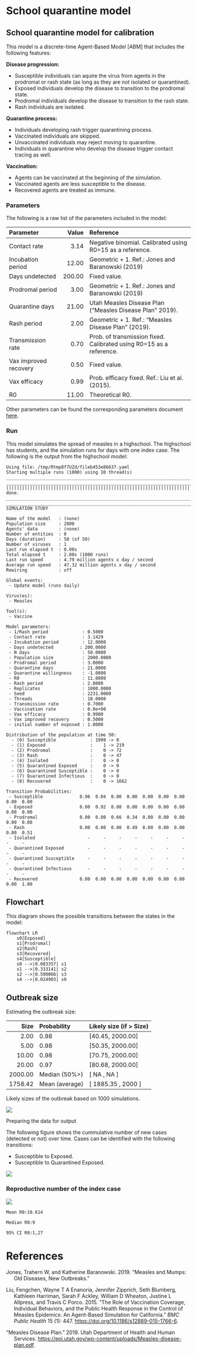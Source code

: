 # School quarantine model


## School quarantine model for calibration

This model is a discrete-time Agent-Based Model \[ABM\] that includes
the following features:

**Disease progression:**

- Susceptible individuals can aquire the virus from agents in the
  prodromal or rash state (as long as they are not isolated or
  quarantined).
- Exposed individuals develop the disease to transition to the prodromal
  state.
- Prodromal individuals develop the disease to transition to the rash
  state.
- Rash individuals are isolated.

**Quarantine process:**

- Individuals developing rash trigger quarantining process.
- Vaccinated individuals are skipped.
- Unvaccinated individuals may reject moving to quarantine.
- Individuals in quarantine who develop the disease trigger contact
  tracing as well.

**Vaccination:**

- Agents can be vaccinated at the beginning of the simulation.
- Vaccinated agents are less susceptible to the disease.
- Recovered agents are treated as immune.

### Parameters

The following is a raw list of the parameters included in the model:

| Parameter             |  Value | Reference                                                           |
|:----------------------|-------:|:--------------------------------------------------------------------|
| Contact rate          |   3.14 | Negative binomial. Calibrated using R0=15 as a reference.           |
| Incubation period     |  12.00 | Geometric + 1. Ref.: Jones and Baranowski (2019)                    |
| Days undetected      | 200.00 | Fixed value.                                                        |
| Prodromal period      |   3.00 | Geometric + 1. Ref.: Jones and Baranowski (2019)                    |
| Quarantine days       |  21.00 | Utah Measles Disease Plan (“Measles Disease Plan” 2019).            |
| Rash period           |   2.00 | Geometric + 1. Ref.: “Measles Disease Plan” (2019).                 |
| Transmission rate     |   0.70 | Prob. of transmission fixed. Calibrated using R0=15 as a reference. |
| Vax improved recovery |   0.50 | Fixed value.                                                        |
| Vax efficacy          |   0.99 | Prob. efficacy fixed. Ref.: Liu et al. (2015).                      |
| R0                    |  11.00 | Theoretical R0.                                                     |

Other parameters can be found the corresponding parameters document
[here](calibration_params.yaml).

### Run

This model simulates the spread of measles in a highschool. The
highschool has students, and the simulation runs for days with one index
case. The following is the output from the highschool model:

    Using file: /tmp/Rtmp8f7UZd/fileb453e86637.yaml
    Starting multiple runs (1000) using 10 thread(s)
    _________________________________________________________________________
    _________________________________________________________________________
    ||||||||||||||||||||||||||||||||||||||||||||||||||||||||||||||||||||||||| done.
    ________________________________________________________________________________
    ________________________________________________________________________________
    SIMULATION STUDY

    Name of the model   : (none)
    Population size     : 2000
    Agents' data        : (none)
    Number of entities  : 0
    Days (duration)     : 50 (of 50)
    Number of viruses   : 1
    Last run elapsed t  : 0.00s
    Total elapsed t     : 2.00s (1000 runs)
    Last run speed      : 4.79 million agents x day / second
    Average run speed   : 47.32 million agents x day / second
    Rewiring            : off

    Global events:
     - Update model (runs daily)

    Virus(es):
     - Measles

    Tool(s):
     - Vaccine

    Model parameters:
     - 1/Rash period             : 0.5000
     - Contact rate              : 3.1429
     - Incubation period         : 12.0000
     - Days undetected          : 200.0000
     - N days                    : 50.0000
     - Population size           : 2000.0000
     - Prodromal period          : 3.0000
     - Quarantine days           : 21.0000
     - Quarantine willingness    : -1.0000
     - R0                        : 11.0000
     - Rash period               : 2.0000
     - Replicates                : 1000.0000
     - Seed                      : 2231.0000
     - Threads                   : 10.0000
     - Transmission rate         : 0.7000
     - Vaccination rate          : 0.0e+00
     - Vax efficacy              : 0.9900
     - Vax improved recovery     : 0.5000
     - initial number of exposed : 1.0000

    Distribution of the population at time 50:
      - (0) Susceptible             : 1999 -> 0
      - (1) Exposed                 :    1 -> 219
      - (2) Prodromal               :    0 -> 72
      - (3) Rash                    :    0 -> 47
      - (4) Isolated                :    0 -> 0
      - (5) Quarantined Exposed     :    0 -> 0
      - (6) Quarantined Susceptible :    0 -> 0
      - (7) Quarantined Infectious  :    0 -> 0
      - (8) Recovered               :    0 -> 1662

    Transition Probabilities:
     - Susceptible              0.96  0.04  0.00  0.00  0.00  0.00  0.00  0.00  0.00
     - Exposed                  0.00  0.92  0.08  0.00  0.00  0.00  0.00  0.00  0.00
     - Prodromal                0.00  0.00  0.66  0.34  0.00  0.00  0.00  0.00  0.00
     - Rash                     0.00  0.00  0.00  0.49  0.00  0.00  0.00  0.00  0.51
     - Isolated                    -     -     -     -     -     -     -     -     -
     - Quarantined Exposed         -     -     -     -     -     -     -     -     -
     - Quarantined Susceptible     -     -     -     -     -     -     -     -     -
     - Quarantined Infectious      -     -     -     -     -     -     -     -     -
     - Recovered                0.00  0.00  0.00  0.00  0.00  0.00  0.00  0.00  1.00

## Flowchart

This diagram shows the possible transitions between the states in the
model:

``` mermaid
flowchart LR
    s0[Exposed]
    s1[Prodromal]
    s2[Rash]
    s3[Recovered]
    s4[Susceptible]
    s0 -->|0.083357| s1
    s1 -->|0.333141| s2
    s2 -->|0.500066| s3
    s4 -->|0.024903| s0

```

## Outbreak size

Estimating the outbreak size:

|    Size | Probability    | Likely size (if \> Size) |
|--------:|:---------------|:-------------------------|
|    2.00 | 0.98           | \[40.45, 2000.00\]       |
|    5.00 | 0.98           | \[50.35, 2000.00\]       |
|   10.00 | 0.98           | \[70.75, 2000.00\]       |
|   20.00 | 0.97           | \[80.68, 2000.00\]       |
| 2000.00 | Median (50%\>) | \[ NA , NA \]            |
| 1758.42 | Mean (average) | \[ 1885.35 , 2000 \]     |

Likely sizes of the outbreak based on 1000 simulations.

![](calibration_files/figure-commonmark/print-histogram-1.png)

Preparing the data for output

The following figure shows the cummulative number of new cases (detected
or not) over time. Cases can be identified with the following
transitions:

- Susceptible to Exposed.
- Susceptible to Quarantined Exposed.

![](calibration_files/figure-commonmark/contact-tracing-1.png)

### Reproductive number of the index case

![](calibration_files/figure-commonmark/reproductive-number-1.png)

    Mean R0:10.614

    Median R0:9

    95% CI R0:1,27

# References

<div id="refs" class="references csl-bib-body hanging-indent"
entry-spacing="0">

<div id="ref-jones2019measles" class="csl-entry">

Jones, Trahern W, and Katherine Baranowski. 2019. “Measles and Mumps:
Old Diseases, New Outbreaks.”

</div>

<div id="ref-liuRoleVaccinationCoverage2015" class="csl-entry">

Liu, Fengchen, Wayne T A Enanoria, Jennifer Zipprich, Seth Blumberg,
Kathleen Harriman, Sarah F Ackley, William D Wheaton, Justine L
Allpress, and Travis C Porco. 2015. “The Role of Vaccination Coverage,
Individual Behaviors, and the Public Health Response in the Control of
Measles Epidemics: An Agent-Based Simulation for California.” *BMC
Public Health* 15 (1): 447. <https://doi.org/10.1186/s12889-015-1766-6>.

</div>

<div id="ref-MeaslesDiseasePlan2019" class="csl-entry">

“Measles Disease Plan.” 2019. Utah Department of Health and Human
Services.
<https://epi.utah.gov/wp-content/uploads/Measles-disease-plan.pdf>.

</div>

</div>
